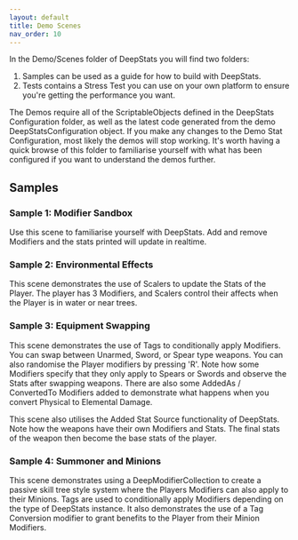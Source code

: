 ```yaml
---
layout: default
title: Demo Scenes
nav_order: 10
---
```


In the Demo/Scenes folder of DeepStats you will find two folders:
1. Samples can be used as a guide for how to build with DeepStats.
2. Tests contains a Stress Test you can use on your own platform to ensure you're getting the performance you want.

The Demos require all of the ScriptableObjects defined in the DeepStats Configuration folder, as well as the latest code generated from the demo DeepStatsConfiguration object. If you make any changes to the Demo Stat Configuration, most likely the demos will stop working. It's worth having a quick browse of this folder to familiarise yourself with what has been configured if you want to understand the demos further.

## Samples
### Sample 1: Modifier Sandbox
Use this scene to familiarise yourself with DeepStats. Add and remove Modifiers and the stats printed will update in realtime.

### Sample 2: Environmental Effects
This scene demonstrates the use of Scalers to update the Stats of the Player. The player has 3 Modifiers, and Scalers control their affects when the Player is in water or near trees.

### Sample 3: Equipment Swapping
This scene demonstrates the use of Tags to conditionally apply Modifiers. You can swap between Unarmed, Sword, or Spear type weapons. You can also randomise the Player modifiers by pressing 'R'. Note how some Modifiers specify that they only apply to Spears or Swords and observe the Stats after swapping weapons. There are also some AddedAs / ConvertedTo Modifiers added to demonstrate what happens when you convert Physical to Elemental Damage.

This scene also utilises the Added Stat Source functionality of DeepStats. Note how the weapons have their own Modifiers and Stats. The final stats of the weapon then become the base stats of the player.

### Sample 4: Summoner and Minions
This scene demonstrates using a DeepModifierCollection to create a passive skill tree style system where the Players Modifiers can also apply to their Minions. Tags are used to conditionally apply Modifiers depending on the type of DeepStats instance. It also demonstrates the use of a Tag Conversion modifier to grant benefits to the Player from their Minion Modifiers.
